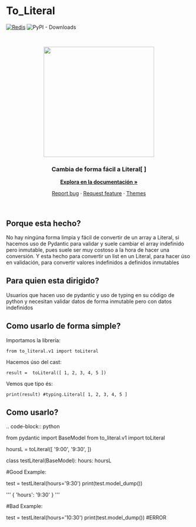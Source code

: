 To_Literal
==========

[![Redis](https://badges.gitter.im/Join%20Chat.svg)](#)
![PyPI - Downloads](https://img.shields.io/pypi/dm/to_literal)

<br>
<p align="center">
  <img width="300px" height="300px" src="https://i.ibb.co/Cn8hhdz/image.png">
</p>

<h3 align="center">Cambia de forma fácil a Literal[ ]</h3>

<p align="center">
  <a href="https://peluqueriamael.com/docs"><strong>Explora en la documentación »</strong></a>
</p>
<p align="center">
  <a href="https://github.com/twbs/bootstrap/issues/new?assignees=-&labels=bug&template=bug_report.yml">Report bug</a>
  ·
  <a href="https://github.com/twbs/bootstrap/issues/new?assignees=&labels=feature&template=feature_request.yml">Request feature</a>
  ·
  <a href="https://themes.getbootstrap.com/">Themes</a>
</p>
<br>

Porque esta hecho?
------------------

No hay ningúna forma limpia y fácil de convertir de un array a Literal, si hacemos uso de Pydantic para validar y suele cambiar el array indefinido pero inmutable, pues suele ser muy costoso a la hora de hacer una conversión.
Y esta hecho para convertir un list en un Literal, para hacer úso en validación, para convertir valores indefinidos a definidos inmutables

Para quien esta dirigido?
-------------------------

Usuarios que hacen uso de pydantic y uso de typing en su código de python y necesitan validar datos de forma inmutable pero con datos indefinidos

Como usarlo de forma simple?
----------------------------

Importamos la librería:

```from to_literal.v1 import toLiteral```

Hacemos úso del cast:

```result =  toLiteral([ 1, 2, 3, 4, 5 ])```

Vemos que tipo és:

```print(result) #typing.Literal[ 1, 2, 3, 4, 5 ]```


Como usarlo?
------------

.. code-block:: python

  from pydantic import BaseModel
  from to_literal.v1 import toLiteral

  hoursL = toLiteral([
      '9:00',
      '9:30',
  ])

  class testLiteral(BaseModel):
      hours: hoursL


  #Good Example:

  test = testLiteral(hours='9:30')
  print(test.model_dump())
  
  '''
  { 
    'hours': '9:30'
  }
  '''

  #Bad Example:
  
  test = testLiteral(hours='10:30')
  print(test.model_dump())
  #ERROR